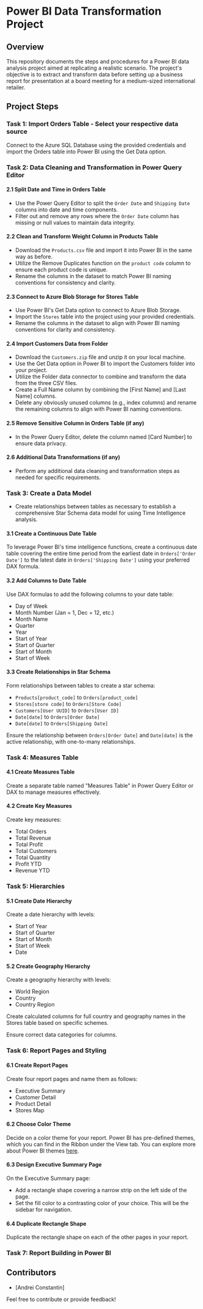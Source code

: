 # Power BI Data Transformation Project

## Overview

This repository documents the steps and procedures for a Power BI data analysis project aimed at replicating a realistic scenario. The project's objective is to extract and transform data before setting up a business report for presentation at a board meeting for a medium-sized international retailer.

## Project Steps

### Task 1: Import Orders Table - Select your respective data source

Connect to the Azure SQL Database using the provided credentials and import the Orders table into Power BI using the Get Data option.

### Task 2: Data Cleaning and Transformation in Power Query Editor

#### 2.1 Split Date and Time in Orders Table

- Use the Power Query Editor to split the `Order Date` and `Shipping Date` columns into date and time components.
- Filter out and remove any rows where the `Order Date` column has missing or null values to maintain data integrity.

#### 2.2 Clean and Transform Weight Column in Products Table

- Download the `Products.csv` file and import it into Power BI in the same way as before.
- Utilize the Remove Duplicates function on the `product code` column to ensure each product code is unique.
- Rename the columns in the dataset to match Power BI naming conventions for consistency and clarity.

#### 2.3 Connect to Azure Blob Storage for Stores Table
- Use Power BI's Get Data option to connect to Azure Blob Storage.
- Import the `Stores` table into the project using your provided credentials.
- Rename the columns in the dataset to align with Power BI naming conventions for clarity and consistency.

#### 2.4 Import Customers Data from Folder

- Download the `Customers.zip` file and unzip it on your local machine.
- Use the Get Data option in Power BI to import the Customers folder into your project.
- Utilize the Folder data connector to combine and transform the data from the three CSV files.
- Create a Full Name column by combining the [First Name] and [Last Name] columns.
- Delete any obviously unused columns (e.g., index columns) and rename the remaining columns to align with Power BI naming conventions.

#### 2.5 Remove Sensitive Column in Orders Table (if any)

- In the Power Query Editor, delete the column named [Card Number] to ensure data privacy.

#### 2.6 Additional Data Transformations (if any)

- Perform any additional data cleaning and transformation steps as needed for specific requirements.

### Task 3: Create a Data Model

- Create relationships between tables as necessary to establish a comprehensive Star Schema data model for using Time Intelligence analysis. 

#### 3.1 Create a Continuous Date Table

To leverage Power BI's time intelligence functions, create a continuous date table covering the entire time period from the earliest date in `Orders['Order Date']` to the latest date in `Orders['Shipping Date']` using your preferred DAX formula.

#### 3.2 Add Columns to Date Table

Use DAX formulas to add the following columns to your date table:

- Day of Week
- Month Number (Jan = 1, Dec = 12, etc.)
- Month Name
- Quarter
- Year
- Start of Year
- Start of Quarter
- Start of Month
- Start of Week

#### 3.3 Create Relationships in Star Schema

Form relationships between tables to create a star schema:

- `Products[product_code]` to `Orders[product_code]`
- `Stores[store code]` to `Orders[Store Code]`
- `Customers[User UUID]` to `Orders[User ID]`
- `Date[date]` to `Orders[Order Date]`
- `Date[date]` to `Orders[Shipping Date]`

Ensure the relationship between `Orders[Order Date]` and `Date[date]` is the active relationship, with one-to-many relationships.

### Task 4: Measures Table

#### 4.1 Create Measures Table

Create a separate table named "Measures Table" in Power Query Editor or DAX to manage measures effectively.

#### 4.2 Create Key Measures

Create key measures:

- Total Orders
- Total Revenue
- Total Profit
- Total Customers
- Total Quantity
- Profit YTD
- Revenue YTD

### Task 5: Hierarchies

#### 5.1 Create Date Hierarchy

Create a date hierarchy with levels:

- Start of Year
- Start of Quarter
- Start of Month
- Start of Week
- Date

#### 5.2 Create Geography Hierarchy

Create a geography hierarchy with levels:

- World Region
- Country
- Country Region

Create calculated columns for full country and geography names in the Stores table based on specific schemes.

Ensure correct data categories for columns.

### Task 6: Report Pages and Styling

#### 6.1 Create Report Pages

Create four report pages and name them as follows:

- Executive Summary
- Customer Detail
- Product Detail
- Stores Map

#### 6.2 Choose Color Theme

Decide on a color theme for your report. Power BI has pre-defined themes, which you can find in the Ribbon under the View tab. You can explore more about Power BI themes [here](https://docs.microsoft.com/en-us/power-bi/create-reports/desktop-report-themes).

#### 6.3 Design Executive Summary Page

On the Executive Summary page:

- Add a rectangle shape covering a narrow strip on the left side of the page.
- Set the fill color to a contrasting color of your choice. This will be the sidebar for navigation.

#### 6.4 Duplicate Rectangle Shape

Duplicate the rectangle shape on each of the other pages in your report.

### Task 7: Report Building in Power BI





## Contributors

- [Andrei Constantin]

Feel free to contribute or provide feedback!

